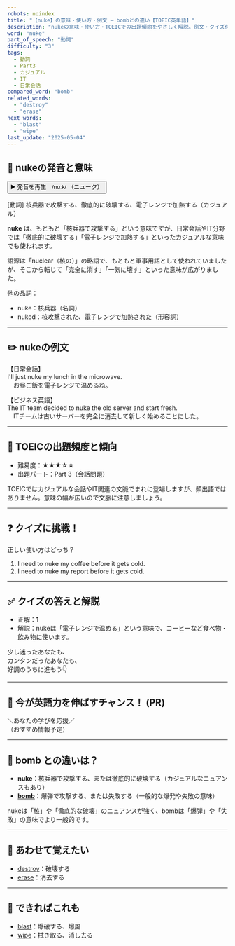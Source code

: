 ```yaml
---
robots: noindex
title: "【nuke】の意味・使い方・例文 ― bombとの違い【TOEIC英単語】"
description: "nukeの意味・使い方・TOEICでの出題傾向をやさしく解説。例文・クイズ付きでbombとの違いもわかりやすく学べます。"
word: "nuke"
part_of_speech: "動詞"
difficulty: "3"
tags:
  - 動詞
  - Part3
  - カジュアル
  - IT
  - 日常会話
compared_word: "bomb"
related_words:
  - "destroy"
  - "erase"
next_words:
  - "blast"
  - "wipe"
last_update: "2025-05-04"
---
```


## 🔰 nukeの発音と意味

<button class="play-audio" onclick="playTTS('nuke')">
  <span class="play-audio-main">
    ▶️ 発音を再生　/nuːk/
  </span>
  <span class="play-audio-sub">
    （ニューク）
  </span>
</button>

[動詞] 核兵器で攻撃する、徹底的に破壊する、電子レンジで加熱する（カジュアル）

**nuke** は、もともと「核兵器で攻撃する」という意味ですが、日常会話やIT分野では「徹底的に破壊する」「電子レンジで加熱する」といったカジュアルな意味でも使われます。

語源は「nuclear（核の）」の略語で、もともと軍事用語として使われていましたが、そこから転じて「完全に消す」「一気に壊す」といった意味が広がりました。

他の品詞：  
- nuke：核兵器（名詞）
- nuked：核攻撃された、電子レンジで加熱された（形容詞）

---

## ✏️ nukeの例文

【日常会話】  
I'll just nuke my lunch in the microwave.  
　お昼ご飯を電子レンジで温めるね。

【ビジネス英語】  
The IT team decided to nuke the old server and start fresh.  
　ITチームは古いサーバーを完全に消去して新しく始めることにした。

---

## 🎯 TOEICの出題頻度と傾向

- 難易度：★★★☆☆
- 出題パート：Part 3（会話問題）

TOEICではカジュアルな会話やIT関連の文脈でまれに登場しますが、頻出語ではありません。意味の幅が広いので文脈に注意しましょう。

---

## ❓ クイズに挑戦！

正しい使い方はどっち？

1. I need to nuke my coffee before it gets cold.  
2. I need to nuke my report before it gets cold.

---

## ✅ クイズの答えと解説

- 正解：**1**
- 解説：nukeは「電子レンジで温める」という意味で、コーヒーなど食べ物・飲み物に使います。

少し迷ったあなたも、  
カンタンだったあなたも、  
好調のうちに進もう👇️

---

## 🚀 今が英語力を伸ばすチャンス！ (PR)

<div class="info-center">
＼あなたの学びを応援／<br>  
（おすすめ情報予定）
</div>

---

## 🤔  bomb との違いは？

- **nuke**：核兵器で攻撃する、または徹底的に破壊する（カジュアルなニュアンスもあり）
- **[bomb](/bomb)**：爆弾で攻撃する、または失敗する（一般的な爆発や失敗の意味）

nukeは「核」や「徹底的な破壊」のニュアンスが強く、bombは「爆弾」や「失敗」の意味でより一般的です。

---

## 🧩 あわせて覚えたい

- [destroy](/destroy)：破壊する
- [erase](/erase)：消去する

---

## 📖 できればこれも

- [blast](/blast)：爆破する、爆風
- [wipe](/wipe)：拭き取る、消し去る

<!-- cvid: aid30_bid37 -->
